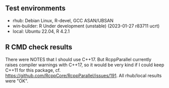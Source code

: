 ## Test environments

* rhub: Debian Linux, R-devel, GCC ASAN/UBSAN
* win-builder: R Under development (unstable) (2023-01-27 r83711 ucrt)
* local: Ubuntu 22.04, R 4.2.1

## R CMD check results

There were NOTES that I should use C++17.
But RcppParallel currently raises compiler warnings with C++17, so it would be very kind if I could keep C++11 for this package, cf. https://github.com/RcppCore/RcppParallel/issues/191.
All rhub/local results were "OK".
